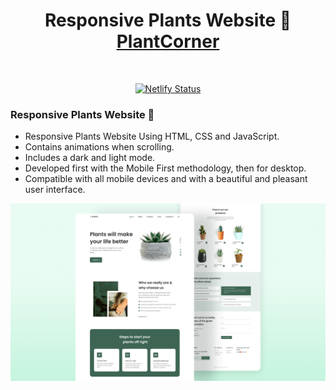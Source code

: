 <h1 align="center">
  Responsive Plants Website 🌱<br/>
  <a href="https://plantcorner.netlify.app" target="_blank">PlantCorner</a>
</h1>


<br/>
<p align="center">
  <a href="https://plantcorner.netlify.app" target="_blank">
    <img src="https://api.netlify.com/api/v1/badges/ac95dc32-745f-48e2-8e2f-5795d50b580f/deploy-status" alt="Netlify Status" />
  </a>
</p>

### Responsive Plants Website 🌱

- Responsive Plants Website Using HTML, CSS and JavaScript.
- Contains animations when scrolling.
- Includes a dark and light mode.
- Developed first with the Mobile First methodology, then for desktop.
- Compatible with all mobile devices and with a beautiful and pleasant user interface.

![plants website](/preview.png)
